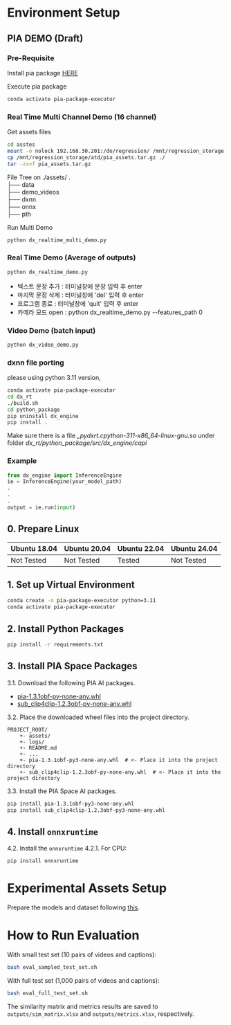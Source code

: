 # Environment Setup

## PIA DEMO (Draft)
### Pre-Requisite
Install pia package [HERE](#1-set-up-virtual-environment)

Execute pia package
```bash
conda activate pia-package-executor
```
### Real Time Multi Channel Demo (16 channel)
Get assets files 
```bash
cd asstes
mount -o nolock 192.168.30.201:/do/regression/ /mnt/regression_storage
cp /mnt/regression_storage/atd/pia_assets.tar.gz ./
tar -zxvf pia_assets.tar.gz 
```
File Tree on ./assets/
    .    
    ├── data    
    ├── demo_videos    
    ├── dxnn    
    ├── onnx    
    ├── pth    
       
Run Multi Demo    
```bash
python dx_realtime_multi_demo.py
```
### Real Time Demo (Average of outputs)
```bash
python dx_realtime_demo.py
```
- 텍스트 문장 추가 : 터미널창에 문장 입력 후 enter     
- 마지막 문장 삭제 : 터미널창에 'del' 입력 후 enter   
- 프로그램 종료    : 터미널창에 'quit' 입력 후 enter  
- 카메라 모드 open : python dx_realtime_demo.py --features_path 0   

### Video Demo (batch input)
```bash
python dx_video_demo.py
```
### dxnn file porting
please using python 3.11 version,    
```bash
conda activate pia-package-executor
cd dx_rt
./build.sh
cd python_package
pip uninstall dx_engine
pip install .
```
Make sure there is a file *_pydxrt.cpython-311-x86_64-linux-gnu.so* under folder *dx_rt/python_package/src/dx_engine/capi*    
### Example
```python
from dx_engine import InferenceEngine
ie = InferenceEngine(your_model_path)
.
.
.
output = ie.run(input)
```
## 0. Prepare Linux
| Ubuntu 18.04 | Ubuntu 20.04  | Ubuntu 22.04  | Ubuntu 24.04 |
|--------------|---------------|---------------|--------------|
| Not Tested   | Not Tested    | Tested        | Not Tested   |

## 1. Set up Virtual Environment
```bash
conda create -n pia-package-executor python=3.11
conda activate pia-package-executor
```
## 2. Install Python Packages
```bash
pip install -r requirements.txt
```
## 3. Install PIA Space Packages
3.1. Download the following PIA AI packages.
- [pia-1.3.1obf-py-none-any.whl](https://bitbucket.org/pia-space/pia-ai-package/downloads/pia-1.3.1obf-py3-none-any.whl)
- [sub_clip4clip-1.2.3obf-py-none-any.whl](https://bitbucket.org/pia-space/sub-clip4clip/downloads/sub_clip4clip-1.2.3obf-py3-none-any.whl)

3.2. Place the downloaded wheel files into the project directory.
```
PROJECT_ROOT/
    +- assets/
    +- logs/
    +- README.md
    +- ...
    +- pia-1.3.1obf-py3-none-any.whl  # <- Place it into the project directory
    +- sub_clip4clip-1.2.3obf-py-none-any.whl  # <- Place it into the project directory
```

3.3. Install the PIA Space AI packages.
```bash
pip install pia-1.3.1obf-py3-none-any.whl
pip install sub_clip4clip-1.2.3obf-py3-none-any.whl
```

## 4. Install `onnxruntime`
4.2. Install the `onnxruntime` 
4.2.1.
For CPU:
```
pip install onnxruntime
```
# Experimental Assets Setup
Prepare the models and dataset following [this](assets/README.md).

# How to Run Evaluation
With small test set (10 pairs of videos and captions):
```bash
bash eval_sampled_test_set.sh
```
With full test set (1,000 pairs of videos and captions):
```bash
bash eval_full_test_set.sh
```
The similarity matrix and metrics results are saved to `outputs/sim_matrix.xlsx` and `outputs/metrics.xlsx`, respectively.